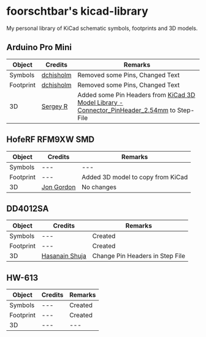 # foorschtbar's kicad-library
My personal library of KiCad schematic symbols, footprints and 3D models.

## Arduino Pro Mini

Object|Credits|Remarks
--- | --- | ---
Symbols|[dchisholm](https://forum.kicad.info/t/help-with-importing-arduino-pro-mini-and-meanwell-ldd700h-schematics/2514/5)|Removed some Pins, Changed Text
Footprint|[dchisholm](https://forum.kicad.info/t/help-with-importing-arduino-pro-mini-and-meanwell-ldd700h-schematics/2514/5)|Removed some Pins, Changed Text
3D|[Sergey R](https://grabcad.com/library/arduino-mini-pro-1)|Added some Pin Headers from [KiCad 3D Model Library - Connector_PinHeader_2.54mm](https://kicad.github.io/packages3d/Connector_PinHeader_2.54mm) to Step-File

## HofeRF RFM9XW SMD

Object|Credits|Remarks
--- | --- | ---
Symbols|---|---
Footprint|---|Added 3D model to copy from KiCad
3D|[Jon Gordon](https://grabcad.com/library/rfm95-lora-radio-module-1)|No changes


## DD4012SA

Object|Credits|Remarks
--- | --- | ---
Symbols|---|Created
Footprint|---|Created
3D|[Hasanain Shuja](https://grabcad.com/library/dd4012sa-6-5-40v-to-3-3v-5v-dc-dc-step-down-buck-converter-1a-1)|Change Pin Headers in Step File

## HW-613

Object|Credits|Remarks
--- | --- | ---
Symbols|---|Created
Footprint|---|Created
3D|---|---


